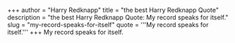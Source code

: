 +++
author = "Harry Redknapp"
title = "the best Harry Redknapp Quote"
description = "the best Harry Redknapp Quote: My record speaks for itself."
slug = "my-record-speaks-for-itself"
quote = '''My record speaks for itself.'''
+++
My record speaks for itself.
